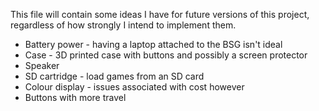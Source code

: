 This file will contain some ideas I have for future versions of this project, regardless of how strongly I intend to implement them.

* Battery power - having a laptop attached to the BSG isn't ideal
* Case - 3D printed case with buttons and possibly a screen protector
* Speaker
* SD cartridge - load games from an SD card
* Colour display - issues associated with cost however
* Buttons with more travel
